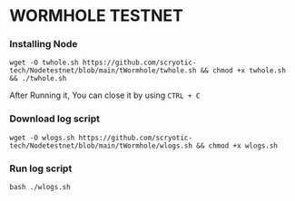 # WORMHOLE TESTNET

### Installing Node
```
wget -O twhole.sh https://github.com/scryotic-tech/Nodetestnet/blob/main/tWormhole/twhole.sh && chmod +x twhole.sh && ./twhole.sh
```
After Running it, You can close it by using `CTRL + C`
### Download log script
```
wget -O wlogs.sh https://github.com/scryotic-tech/Nodetestnet/blob/main/tWormhole/wlogs.sh && chmod +x wlogs.sh
```
### Run log script
```
bash ./wlogs.sh
```
